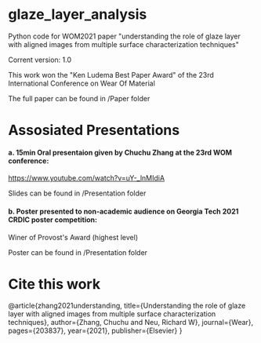 # glaze_layer_analysis
Python code for WOM2021 paper "understanding the role of glaze layer with aligned images from multiple surface characterization techniques" 

Corrent version: 1.0

This work won the "Ken Ludema Best Paper Award" of the 23rd International Conference on Wear Of Material

The full paper can be found in /Paper folder

# Assosiated Presentations

#### a. 15min Oral presentaion given by Chuchu Zhang at the 23rd WOM conference:
https://www.youtube.com/watch?v=uY-_lnMIdiA
 
Slides can be found in /Presentation folder

#### b. Poster presented to non-academic audience on Georgia Tech 2021 CRDIC poster competition:
Winer of Provost's Award (highest level)

Poster can be found in /Presentation folder

 

# Cite this work
@article{zhang2021understanding,
  title={Understanding the role of glaze layer with aligned images from multiple surface characterization techniques},
  author={Zhang, Chuchu and Neu, Richard W},
  journal={Wear},
  pages={203837},
  year={2021},
  publisher={Elsevier}
}
